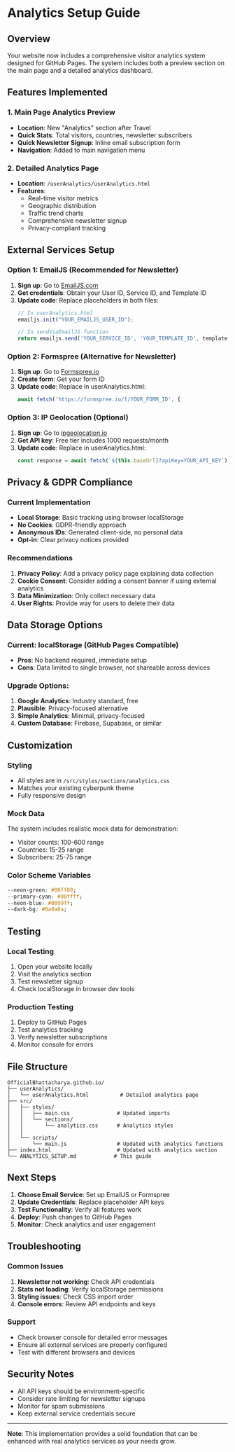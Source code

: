 # Analytics Setup Guide

## Overview
Your website now includes a comprehensive visitor analytics system designed for GitHub Pages. The system includes both a preview section on the main page and a detailed analytics dashboard.

## Features Implemented

### 1. Main Page Analytics Preview
- **Location**: New "Analytics" section after Travel
- **Quick Stats**: Total visitors, countries, newsletter subscribers
- **Quick Newsletter Signup**: Inline email subscription form
- **Navigation**: Added to main navigation menu

### 2. Detailed Analytics Page
- **Location**: `/userAnalytics/userAnalytics.html`
- **Features**: 
  - Real-time visitor metrics
  - Geographic distribution
  - Traffic trend charts
  - Comprehensive newsletter signup
  - Privacy-compliant tracking

## External Services Setup

### Option 1: EmailJS (Recommended for Newsletter)
1. **Sign up**: Go to [EmailJS.com](https://www.emailjs.com/)
2. **Get credentials**: Obtain your User ID, Service ID, and Template ID
3. **Update code**: Replace placeholders in both files:
   ```javascript
   // In userAnalytics.html
   emailjs.init("YOUR_EMAILJS_USER_ID");
   
   // In sendViaEmailJS function
   return emailjs.send('YOUR_SERVICE_ID', 'YOUR_TEMPLATE_ID', templateParams);
   ```

### Option 2: Formspree (Alternative for Newsletter)
1. **Sign up**: Go to [Formspree.io](https://formspree.io/)
2. **Create form**: Get your form ID
3. **Update code**: Replace in userAnalytics.html:
   ```javascript
   await fetch('https://formspree.io/f/YOUR_FORM_ID', {
   ```

### Option 3: IP Geolocation (Optional)
1. **Sign up**: Go to [ipgeolocation.io](https://ipgeolocation.io/)
2. **Get API key**: Free tier includes 1000 requests/month
3. **Update code**: Replace in userAnalytics.html:
   ```javascript
   const response = await fetch(`${this.baseUrl}?apiKey=YOUR_API_KEY`);
   ```

## Privacy & GDPR Compliance

### Current Implementation
- **Local Storage**: Basic tracking using browser localStorage
- **No Cookies**: GDPR-friendly approach
- **Anonymous IDs**: Generated client-side, no personal data
- **Opt-in**: Clear privacy notices provided

### Recommendations
1. **Privacy Policy**: Add a privacy policy page explaining data collection
2. **Cookie Consent**: Consider adding a consent banner if using external analytics
3. **Data Minimization**: Only collect necessary data
4. **User Rights**: Provide way for users to delete their data

## Data Storage Options

### Current: localStorage (GitHub Pages Compatible)
- **Pros**: No backend required, immediate setup
- **Cons**: Data limited to single browser, not shareable across devices

### Upgrade Options:
1. **Google Analytics**: Industry standard, free
2. **Plausible**: Privacy-focused alternative
3. **Simple Analytics**: Minimal, privacy-focused
4. **Custom Database**: Firebase, Supabase, or similar

## Customization

### Styling
- All styles are in `/src/styles/sections/analytics.css`
- Matches your existing cyberpunk theme
- Fully responsive design

### Mock Data
The system includes realistic mock data for demonstration:
- Visitor counts: 100-600 range
- Countries: 15-25 range  
- Subscribers: 25-75 range

### Color Scheme Variables
```css
--neon-green: #00ff88;
--primary-cyan: #00ffff;
--neon-blue: #0099ff;
--dark-bg: #0a0a0a;
```

## Testing

### Local Testing
1. Open your website locally
2. Visit the analytics section
3. Test newsletter signup
4. Check localStorage in browser dev tools

### Production Testing
1. Deploy to GitHub Pages
2. Test analytics tracking
3. Verify newsletter subscriptions
4. Monitor console for errors

## File Structure

```
OfficialBhattacharya.github.io/
├── userAnalytics/
│   └── userAnalytics.html          # Detailed analytics page
├── src/
│   ├── styles/
│   │   ├── main.css               # Updated imports
│   │   └── sections/
│   │       └── analytics.css      # Analytics styles
│   │
│   └── scripts/
│       └── main.js                # Updated with analytics functions
├── index.html                     # Updated with analytics section
└── ANALYTICS_SETUP.md            # This guide
```

## Next Steps

1. **Choose Email Service**: Set up EmailJS or Formspree
2. **Update Credentials**: Replace placeholder API keys
3. **Test Functionality**: Verify all features work
4. **Deploy**: Push changes to GitHub Pages
5. **Monitor**: Check analytics and user engagement

## Troubleshooting

### Common Issues
1. **Newsletter not working**: Check API credentials
2. **Stats not loading**: Verify localStorage permissions
3. **Styling issues**: Check CSS import order
4. **Console errors**: Review API endpoints and keys

### Support
- Check browser console for detailed error messages
- Ensure all external services are properly configured
- Test with different browsers and devices

## Security Notes

- All API keys should be environment-specific
- Consider rate limiting for newsletter signups
- Monitor for spam submissions
- Keep external service credentials secure

---

**Note**: This implementation provides a solid foundation that can be enhanced with real analytics services as your needs grow. 